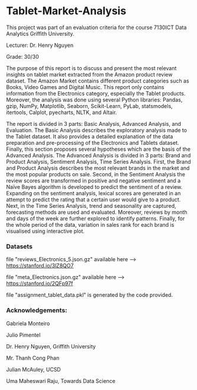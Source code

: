 # Tablet-Market-Analysis
This project was part of an evaluation criteria for the course 7130ICT Data Analytics Griffith University.  

Lecturer: Dr. Henry Nguyen

Grade: 30/30

The purpose of this report is to discuss and present the most relevant insights on tablet market extracted from the Amazon product review dataset. The Amazon Market contains different product categories such as Books, Video Games and Digital Music. This report only contains information from the Electronics category, especially the Tablet products. Moreover, the analysis was done using several Python libraries: Pandas, gzip, NumPy, Matplotlib, Seaborn, Scikit-Learn, PyLab, statsmodels, itertools, Calplot, pyecharts, NLTK, and Altair. 

The report is divided in 3 parts: Basic Analysis, Advanced Analysis, and Evaluation.  The Basic Analysis describes the exploratory analysis made to the Tablet dataset. It also provides a detailed explanation of the data preparation and pre-processing of the Electronics and Tablets dataset. Finally, this section proposes several hypotheses which are the basis of the Advanced Analysis.  The Advanced Analysis is divided in 3 parts: Brand and Product Analysis, Sentiment Analysis, Time Series Analysis. First, the Brand and Product Analysis describes the most relevant brands in the market and the most popular products on sale. Second, in the Sentiment Analysis the review scores are transformed in positive and negative sentiment and a Naïve Bayes algorithm is developed to predict the sentiment of a review. Expanding on the sentiment analysis, lexical scores are generated in an attempt to predict the rating that a certain user would give to a product.  Next, in the Time Series Analysis, trend and seasonality are captured, forecasting methods are used and evaluated. Moreover, reviews by month and days of the week are further explored to identify patterns. Finally, for the whole period of the data, variation in sales rank for each brand is visualised using interactive plot.  


### Datasets
file "reviews_Electronics_5.json.gz" available here --> https://stanford.io/3lZ8QO7 

file "meta_Electronics.json.gz" available here --> https://stanford.io/2QFp97f 

file "assignment_tablet_data.pkl" is generated by the code provided.


### Acknowledgements: 

Gabriela Monteiro 

Julio Pimentel 

Dr. Henry Nguyen, Griffith University 

Mr. Thanh Cong Phan 

Julian McAuley, UCSD 

Uma Maheswari Raju, Towards Data Science
